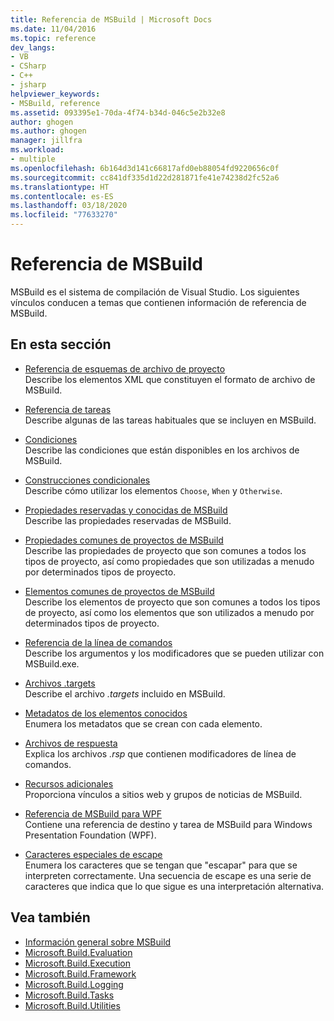 ```yaml
---
title: Referencia de MSBuild | Microsoft Docs
ms.date: 11/04/2016
ms.topic: reference
dev_langs:
- VB
- CSharp
- C++
- jsharp
helpviewer_keywords:
- MSBuild, reference
ms.assetid: 093395e1-70da-4f74-b34d-046c5e2b32e8
author: ghogen
ms.author: ghogen
manager: jillfra
ms.workload:
- multiple
ms.openlocfilehash: 6b164d3d141c66817afd0eb88054fd9220656c0f
ms.sourcegitcommit: cc841df335d1d22d281871fe41e74238d2fc52a6
ms.translationtype: HT
ms.contentlocale: es-ES
ms.lasthandoff: 03/18/2020
ms.locfileid: "77633270"
---
```

# <a name="msbuild-reference"></a>Referencia de MSBuild

MSBuild es el sistema de compilación de Visual Studio. Los siguientes vínculos conducen a temas que contienen información de referencia de MSBuild.

## <a name="in-this-section"></a>En esta sección

- [Referencia de esquemas de archivo de proyecto](../msbuild/msbuild-project-file-schema-reference.md)\
 Describe los elementos XML que constituyen el formato de archivo de MSBuild.

- [Referencia de tareas](../msbuild/msbuild-task-reference.md)\
 Describe algunas de las tareas habituales que se incluyen en MSBuild.

- [Condiciones](../msbuild/msbuild-conditions.md)\
 Describe las condiciones que están disponibles en los archivos de MSBuild.

- [Construcciones condicionales](../msbuild/msbuild-conditional-constructs.md)\
 Describe cómo utilizar los elementos `Choose`, `When` y `Otherwise`.

- [Propiedades reservadas y conocidas de MSBuild](../msbuild/msbuild-reserved-and-well-known-properties.md)\
 Describe las propiedades reservadas de MSBuild.

- [Propiedades comunes de proyectos de MSBuild](../msbuild/common-msbuild-project-properties.md)\
 Describe las propiedades de proyecto que son comunes a todos los tipos de proyecto, así como propiedades que son utilizadas a menudo por determinados tipos de proyecto.

- [Elementos comunes de proyectos de MSBuild](../msbuild/common-msbuild-project-items.md)\
 Describe los elementos de proyecto que son comunes a todos los tipos de proyecto, así como los elementos que son utilizados a menudo por determinados tipos de proyecto.

- [Referencia de la línea de comandos](../msbuild/msbuild-command-line-reference.md)\
 Describe los argumentos y los modificadores que se pueden utilizar con MSBuild.exe.

- [Archivos .targets](../msbuild/msbuild-dot-targets-files.md)\
 Describe el archivo *.targets* incluido en MSBuild.

- [Metadatos de los elementos conocidos](../msbuild/msbuild-well-known-item-metadata.md)\
 Enumera los metadatos que se crean con cada elemento.

- [Archivos de respuesta](../msbuild/msbuild-response-files.md)\
 Explica los archivos *.rsp* que contienen modificadores de línea de comandos.

- [Recursos adicionales](https://social.msdn.microsoft.com/forums/vstudio/home?forum=msbuild)\
 Proporciona vínculos a sitios web y grupos de noticias de MSBuild.

- [Referencia de MSBuild para WPF](../msbuild/wpf-msbuild-reference.md)\
 Contiene una referencia de destino y tarea de MSBuild para Windows Presentation Foundation (WPF).

- [Caracteres especiales de escape](../msbuild/special-characters-to-escape.md)\
 Enumera los caracteres que se tengan que "escapar" para que se interpreten correctamente. Una secuencia de escape es una serie de caracteres que indica que lo que sigue es una interpretación alternativa.

## <a name="see-also"></a>Vea también

- [Información general sobre MSBuild](../msbuild/msbuild.md)
- [Microsoft.Build.Evaluation](/dotnet/api/microsoft.build.evaluation)
- [Microsoft.Build.Execution](/dotnet/api/microsoft.build.execution)
- [Microsoft.Build.Framework](/dotnet/api/microsoft.build.framework)
- [Microsoft.Build.Logging](/dotnet/api/microsoft.build.logging)
- [Microsoft.Build.Tasks](/dotnet/api/microsoft.build.tasks)
- [Microsoft.Build.Utilities](/dotnet/api/microsoft.build.utilities)
